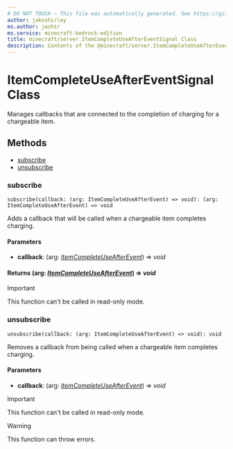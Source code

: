 ```yaml
---
# DO NOT TOUCH — This file was automatically generated. See https://github.com/mojang/minecraftapidocsgenerator to modify descriptions, examples, etc.
author: jakeshirley
ms.author: jashir
ms.service: minecraft-bedrock-edition
title: minecraft/server.ItemCompleteUseAfterEventSignal Class
description: Contents of the @minecraft/server.ItemCompleteUseAfterEventSignal class.
---
```

# ItemCompleteUseAfterEventSignal Class

Manages callbacks that are connected to the completion of charging for a chargeable item.

## Methods
- [subscribe](#subscribe)
- [unsubscribe](#unsubscribe)

### **subscribe**
`
subscribe(callback: (arg: ItemCompleteUseAfterEvent) => void): (arg: ItemCompleteUseAfterEvent) => void
`

Adds a callback that will be called when a chargeable item completes charging.

#### **Parameters**
- **callback**: (arg: [*ItemCompleteUseAfterEvent*](ItemCompleteUseAfterEvent.md)) => *void*

#### **Returns** (arg: [*ItemCompleteUseAfterEvent*](ItemCompleteUseAfterEvent.md)) => *void*

> [!IMPORTANT]
> This function can't be called in read-only mode.

### **unsubscribe**
`
unsubscribe(callback: (arg: ItemCompleteUseAfterEvent) => void): void
`

Removes a callback from being called when a chargeable item completes charging.

#### **Parameters**
- **callback**: (arg: [*ItemCompleteUseAfterEvent*](ItemCompleteUseAfterEvent.md)) => *void*

> [!IMPORTANT]
> This function can't be called in read-only mode.

> [!WARNING]
> This function can throw errors.
